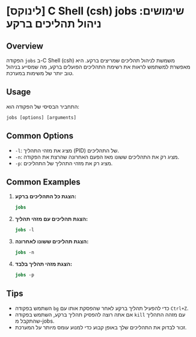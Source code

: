 # [לינוקס] C Shell (csh) jobs שימושים: ניהול תהליכים ברקע

## Overview
הפקודה `jobs` ב-C Shell (csh) משמשת לניהול תהליכים שמריצים ברקע. היא מאפשרת למשתמש לראות את רשימת התהליכים הפועלים ברקע, מה שמסייע בניהול טוב יותר של משימות במערכת.

## Usage
התחביר הבסיסי של הפקודה הוא:
```
jobs [options] [arguments]
```

## Common Options
- `-l`: מציג את מזהי התהליך (PID) של התהליכים.
- `-n`: מציג רק את התהליכים ששונו מאז הפעם האחרונה שהרצת את הפקודה.
- `-p`: מציג רק את מזהי התהליך של התהליכים.

## Common Examples
1. **הצגת כל התהליכים ברקע:**
   ```csh
   jobs
   ```

2. **הצגת תהליכים עם מזהי תהליך:**
   ```csh
   jobs -l
   ```

3. **הצגת תהליכים ששונו לאחרונה:**
   ```csh
   jobs -n
   ```

4. **הצגת מזהי תהליך בלבד:**
   ```csh
   jobs -p
   ```

## Tips
- השתמש בפקודה `bg` כדי להפעיל תהליך ברקע לאחר שהפסקת אותו עם `Ctrl+Z`.
- אם אתה רוצה להפסיק תהליך ברקע, השתמש בפקודה `kill` עם מזהה התהליך שהתקבל מ-jobs.
- זכור לבדוק את התהליכים שלך באופן קבוע כדי למנוע עומס מיותר על המערכת.